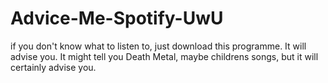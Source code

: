# Advice-Me-Spotify-UwU
if you don't know what to listen to, just download this programme.
It will advise you. It might tell you Death Metal, maybe childrens songs, but it will certainly advise you.
